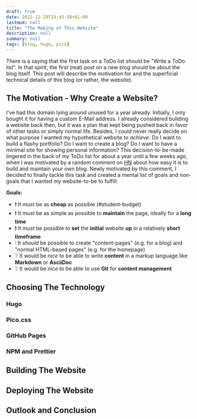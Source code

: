 ```yaml
---
draft: true
date: 2022-12-20T14:43:58+01:00
lastmod: null
title: "The Making of This Website"
description: null
summary: null
tags: [blog, hugo, pico]
---
```


There is a saying that the first task on a ToDo list should be "Write a ToDo list".
In that spirit, the first (real) post on a new blog should be about the blog itself.
This post will describe the motivation for and the superficial technical details of this blog
(or rather, the website).

## The Motivation - Why Create a Website?

I've had this domain lying around unused for a year already.
Initially, I only bought it for having a custom E-Mail address.
I already considered building a website back then, but it was a plan that kept being pushed back
in favor of other tasks or simply normal life.
Besides, I could never really decide on what purpose I wanted my hypothetical website to _achieve_.
Do I want to build a flashy portfolio? Do I want to create a blog? Do I want to have
a minimal site for showing personal information?
This decision-to-be-made lingered in the back of my ToDo list for about a year until a few weeks
ago, when I was motivated by a random comment on [HN](https://news.ycombinator.com) about how easy it
is to build and maintain your own blog.
Newly motivated by this comment, I decided to finally tackle this task and created a mental list of
goals and non-goals that I wanted my website-to-be to fulfill:

**Goals:**
- ❗️ It *must* be as **cheap** as possible (#student-budget)
- ❗️ It *must* be as simple as possible to **maintain** the page, ideally for a **long time**
- ❗️ It *must* be possible to **set** the **initial** website **up** in a relatively **short timeframe**
- ❕ It *should* be possible to create "content-pages" (e.g. for a blog) and "normal HTML-based pages" 
     (e.g. for the homepage)
- ❔ It would be *nice* to be able to write **content** in a markup language like **Markdown** or **AsciiDoc**
- ❔ It would be *nice* to be able to use **Git** for **content management**

## Choosing The Technology

### Hugo

### Pico.css

### GitHub Pages

### NPM and Prettier

## Building The Website

## Deploying The Website

## Outlook and Conclusion
